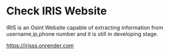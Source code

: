 # Check IRIS Website

IRIS is an Osint Website capable of extracting information from username,ip,phone number and it is still in developing stage.

https://irisss.onrender.com
